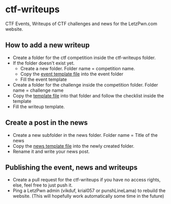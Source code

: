 # ctf-writeups
CTF Events, Writeups of CTF challenges and news for the LetzPwn.com website.
 
## How to add a new writeup
- Create a folder for the ctf competition inside the ctf-writeups folder.
- If the folder doesn't exist yet. 
    - Create a new folder. Folder name = competition name.
    - Copy the [event template file](yyyy-mm-dd-event.md) into the event folder
    - Fill the event template
- Create a folder for the challenge inside the competition folder. Folder name = challenge name
- Copy the [template file](yyyy-mm-dd-Title.md) into that folder and follow the checklist inside the template
- Fill the writeup template.

## Create a post in the news
- Create a new subfolder in the news folder. Folder name = Title of the news
- Copy the [news template file](yyyy-mm-dd-newstemplate.md) into the newly created folder.
- Rename it and write your news post. 

## Publishing the event, news and writeups
- Create a pull request for the ctf-writeups if you have no access rights, else, feel free to just push it.
- Ping a LetzPwn admin (vikduf, krial057 or punshLineLama) to rebuild the website. (This will hopefully work automatically some time in the future)
